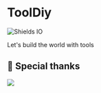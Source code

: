 # ToolDiy

![Shields IO](https://img.shields.io/badge/ToolDiy-Let's%20build%20the%20world%20with%20tools-%23eb4d4b)

Let's build the world with tools

## 💫 Special thanks

<!--  support by https://contrib.rocks -->
<a href="https://github.com/cargo-youth/ToolDiy/graphs/contributors">
  <img src="https://contrib.rocks/image?repo=cargo-youth/ToolDiy" />
</a>
